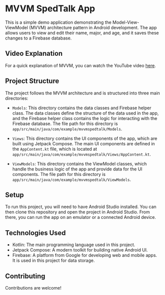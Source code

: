 # MVVM SpedTalk App

This is a simple demo application demonstrating the Model-View-ViewModel (MVVM) architecture pattern in Android development. The app allows users to view and edit their name, major, and age, and it saves these changes to a Firebase database.

## Video Explanation

For a quick explanation of MVVM, you can watch the YouTube video [here](https://youtu.be/a3d6t10IlDk).

## Project Structure

The project follows the MVVM architecture and is structured into three main directories:

- `Models`: This directory contains the data classes and Firebase helper class. The data classes define the structure of the data used in the app, and the Firebase helper class contains the logic for interacting with the Firebase database. The file path for this directory is `app/src/main/java/com/example/mvvmspedtalk/Models`.

- `Views`: This directory contains the UI components of the app, which are built using Jetpack Compose. The main UI components are defined in the `AppContent.kt` file, which is located at `app/src/main/java/com/example/mvvmspedtalk/Views/AppContent.kt`.

- `ViewModels`: This directory contains the ViewModel classes, which handle the business logic of the app and provide data for the UI components. The file path for this directory is `app/src/main/java/com/example/mvvmspedtalk/ViewModels`.

## Setup

To run this project, you will need to have Android Studio installed. You can then clone this repository and open the project in Android Studio. From there, you can run the app on an emulator or a connected Android device.

## Technologies Used

- Kotlin: The main programming language used in this project.
- Jetpack Compose: A modern toolkit for building native Android UI.
- Firebase: A platform from Google for developing web and mobile apps. It is used in this project for data storage.

## Contributing

Contributions are welcome!
